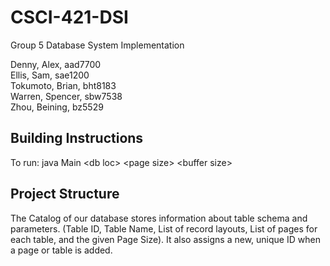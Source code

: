 # CSCI-421-DSI

Group 5 Database System Implementation

Denny, Alex, aad7700\
Ellis, Sam, sae1200\
Tokumoto, Brian, bht8183\
Warren, Spencer, sbw7538\
Zhou, Beining, bz5529

## Building Instructions

To run: java Main \<db loc\> \<page size\> \<buffer size\>
   <!-- java Main <db loc> <page size> <buffer size> -->

## Project Structure

The Catalog of our database stores information about table schema and parameters.
(Table ID, Table Name, List of record layouts, List of pages for each table, 
and the given Page Size). It also assigns a new, unique ID when a page or table is added.


